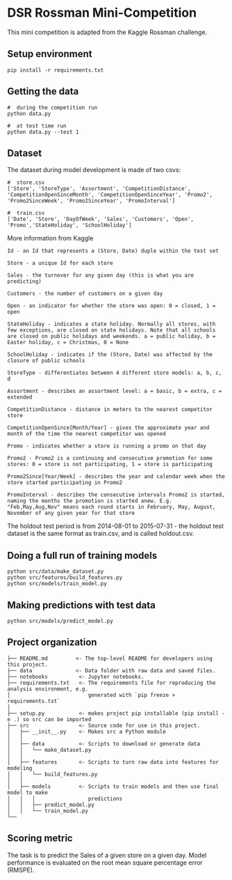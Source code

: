 # DSR Rossman Mini-Competition
This mini competition is adapted from the Kaggle Rossman challenge.

## Setup environment
```angular2html
pip install -r requirements.txt
```

## Getting the data
```angular2html
#  during the competition run
python data.py

#  at test time run
python data.py --test 1
```

## Dataset
The dataset during model development is made of two csvs: 
```angular2html
#  store.csv
['Store', 'StoreType', 'Assortment', 'CompetitionDistance', 'CompetitionOpenSinceMonth', 'CompetitionOpenSinceYear', 'Promo2', 'Promo2SinceWeek', 'Promo2SinceYear', 'PromoInterval']

#  train.csv
['Date', 'Store', 'DayOfWeek', 'Sales', 'Customers', 'Open', 'Promo','StateHoliday', 'SchoolHoliday']
```
More information from Kaggle
```angular2html
Id - an Id that represents a (Store, Date) duple within the test set

Store - a unique Id for each store

Sales - the turnover for any given day (this is what you are predicting)

Customers - the number of customers on a given day

Open - an indicator for whether the store was open: 0 = closed, 1 = open

StateHoliday - indicates a state holiday. Normally all stores, with few exceptions, are closed on state holidays. Note that all schools are closed on public holidays and weekends. a = public holiday, b = Easter holiday, c = Christmas, 0 = None

SchoolHoliday - indicates if the (Store, Date) was affected by the closure of public schools

StoreType - differentiates between 4 different store models: a, b, c, d

Assortment - describes an assortment level: a = basic, b = extra, c = extended

CompetitionDistance - distance in meters to the nearest competitor store

CompetitionOpenSince[Month/Year] - gives the approximate year and month of the time the nearest competitor was opened

Promo - indicates whether a store is running a promo on that day

Promo2 - Promo2 is a continuing and consecutive promotion for some stores: 0 = store is not participating, 1 = store is participating

Promo2Since[Year/Week] - describes the year and calendar week when the store started participating in Promo2

PromoInterval - describes the consecutive intervals Promo2 is started, naming the months the promotion is started anew. E.g. "Feb,May,Aug,Nov" means each round starts in February, May, August, November of any given year for that store
```
The holdout test period is from 2014-08-01 to 2015-07-31 - the holdout test dataset is the same format as train.csv, and is called holdout.csv.

## Doing a full run of training models
```angular2html
python src/data/make_dataset.py
python src/features/build_features.py
python src/models/train_model.py
```

## Making predictions with test data
```angular2html
python src/models/predict_model.py
```

## Project organization
```angular2html
├── README.md         <- The top-level README for developers using this project.
├── data              <- Data folder with raw data and saved files.
├── notebooks          <- Jupyter notebooks.
├── requirements.txt   <- The requirements file for reproducing the analysis environment, e.g.
│                         generated with `pip freeze > requirements.txt`
│
├── setup.py           <- makes project pip installable (pip install -e .) so src can be imported
├── src                <- Source code for use in this project.
│   ├── __init__.py    <- Makes src a Python module
│   │
│   ├── data           <- Scripts to download or generate data
│   │   └── make_dataset.py
│   │
│   ├── features       <- Scripts to turn raw data into features for modeling
│   │   └── build_features.py
│   │
│   ├── models         <- Scripts to train models and then use final model to make
│   │   │                 predictions
│   │   ├── predict_model.py
│   │   └── train_model.py
└──
```

## Scoring metric
The task is to predict the Sales of a given store on a given day. Model performance is evaluated on the root mean square percentage error (RMSPE).



